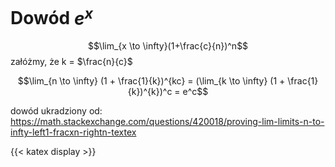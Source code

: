 # Dowód $e^x$


$$\lim_{x \to \infty}(1+\frac{c}{n})^n$$
załóżmy, że k = $\frac{n}{c}$

$$\lim_{n \to \infty} (1 + \frac{1}{k})^{kc} = (\lim_{k \to \infty} (1 + \frac{1}{k})^{k})^c = e^c$$



dowód ukradziony od: <https://math.stackexchange.com/questions/420018/proving-lim-limits-n-to-infty-left1-fracxn-rightn-textex>


{{< katex display >}}